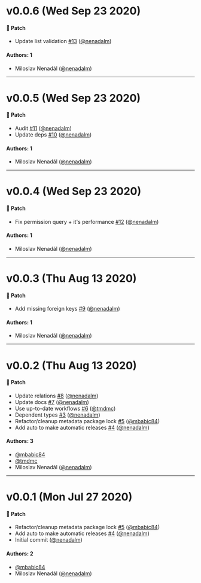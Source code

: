 # v0.0.6 (Wed Sep 23 2020)

#### 🐾 Patch

- Update list validation [#13](https://github.com/gisat-panther/be-core/pull/13) ([@nenadalm](https://github.com/nenadalm))

#### Authors: 1

- Miloslav Nenadál ([@nenadalm](https://github.com/nenadalm))

---

# v0.0.5 (Wed Sep 23 2020)

#### 🐾 Patch

- Audit [#11](https://github.com/gisat-panther/be-core/pull/11) ([@nenadalm](https://github.com/nenadalm))
- Update deps [#10](https://github.com/gisat-panther/be-core/pull/10) ([@nenadalm](https://github.com/nenadalm))

#### Authors: 1

- Miloslav Nenadál ([@nenadalm](https://github.com/nenadalm))

---

# v0.0.4 (Wed Sep 23 2020)

#### 🐾 Patch

- Fix permission query + it's performance [#12](https://github.com/gisat-panther/be-core/pull/12) ([@nenadalm](https://github.com/nenadalm))

#### Authors: 1

- Miloslav Nenadál ([@nenadalm](https://github.com/nenadalm))

---

# v0.0.3 (Thu Aug 13 2020)

#### 🐾 Patch

- Add missing foreign keys [#9](https://github.com/gisat-panther/be-core/pull/9) ([@nenadalm](https://github.com/nenadalm))

#### Authors: 1

- Miloslav Nenadál ([@nenadalm](https://github.com/nenadalm))

---

# v0.0.2 (Thu Aug 13 2020)

#### 🐾 Patch

- Update relations [#8](https://github.com/gisat-panther/be-core/pull/8) ([@nenadalm](https://github.com/nenadalm))
- Update docs [#7](https://github.com/gisat-panther/be-core/pull/7) ([@nenadalm](https://github.com/nenadalm))
- Use up-to-date workflows [#6](https://github.com/gisat-panther/be-core/pull/6) ([@tmdmc](https://github.com/tmdmc))
- Dependent types [#3](https://github.com/gisat-panther/be-core/pull/3) ([@nenadalm](https://github.com/nenadalm))
- Refactor/cleanup metadata package lock [#5](https://github.com/gisat-panther/be-core/pull/5) ([@mbabic84](https://github.com/mbabic84))
- Add auto to make automatic releases [#4](https://github.com/gisat-panther/be-core/pull/4) ([@nenadalm](https://github.com/nenadalm))

#### Authors: 3

- [@mbabic84](https://github.com/mbabic84)
- [@tmdmc](https://github.com/tmdmc)
- Miloslav Nenadál ([@nenadalm](https://github.com/nenadalm))

---

# v0.0.1 (Mon Jul 27 2020)

#### 🐾 Patch

- Refactor/cleanup metadata package lock [#5](https://github.com/gisat-panther/be-core/pull/5) ([@mbabic84](https://github.com/mbabic84))
- Add auto to make automatic releases [#4](https://github.com/gisat-panther/be-core/pull/4) ([@nenadalm](https://github.com/nenadalm))
- Initial commit ([@nenadalm](https://github.com/nenadalm))

#### Authors: 2

- [@mbabic84](https://github.com/mbabic84)
- Miloslav Nenadál ([@nenadalm](https://github.com/nenadalm))
